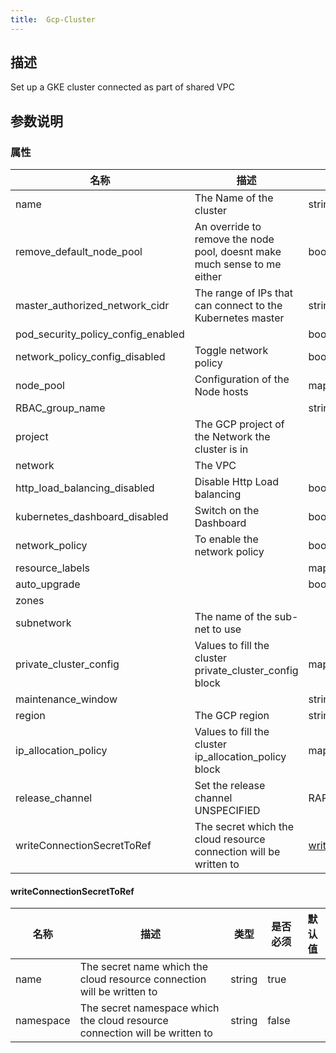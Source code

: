 ```yaml
---
title:  Gcp-Cluster
---
```


## 描述

Set up a GKE cluster connected as part of shared VPC

## 参数说明


### 属性

 名称 | 描述 | 类型 | 是否必须 | 默认值 
 ------------ | ------------- | ------------- | ------------- | ------------- 
 name | The Name of the cluster | string | true |  
 remove_default_node_pool | An override to remove the node pool, doesnt make much sense to me either | bool | false |  
 master_authorized_network_cidr | The range of IPs that can connect to the Kubernetes master | string | true |  
 pod_security_policy_config_enabled |  | bool | false |  
 network_policy_config_disabled | Toggle network policy | bool | false |  
 node_pool | Configuration of the Node hosts | map(any) | false |  
 RBAC_group_name |  | string | false |  
 project | The GCP project of the Network the cluster is in |  | true |  
 network | The VPC |  | true |  
 http_load_balancing_disabled | Disable Http Load balancing | bool | false |  
 kubernetes_dashboard_disabled | Switch on the Dashboard | bool | false |  
 network_policy | To enable the network policy | bool | false |  
 resource_labels |  | map(any) | false |  
 auto_upgrade |  | bool | false |  
 zones |  |  | true |  
 subnetwork | The name of the sub-net to use |  | true |  
 private_cluster_config | Values to fill the cluster private_cluster_config block | map(any) | true |  
 maintenance_window |  | string | false |  
 region | The GCP region | string | true |  
 ip_allocation_policy | Values to fill the cluster ip_allocation_policy block | map(any) | true |  
 release_channel | Set the release channel UNSPECIFIED|RAPID|REGULAR|STABLE | string | false |  
 writeConnectionSecretToRef | The secret which the cloud resource connection will be written to | [writeConnectionSecretToRef](#writeConnectionSecretToRef) | false |  


#### writeConnectionSecretToRef

 名称 | 描述 | 类型 | 是否必须 | 默认值 
 ------------ | ------------- | ------------- | ------------- | ------------- 
 name | The secret name which the cloud resource connection will be written to | string | true |  
 namespace | The secret namespace which the cloud resource connection will be written to | string | false |  
